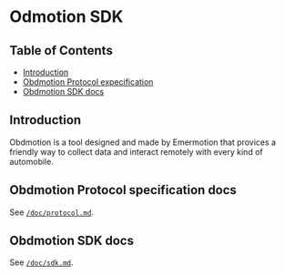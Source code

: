 # Odmotion SDK

## Table of Contents

- [Introduction](#introduction)
- [Obdmotion Protocol expecification](#obdmotion-protocol-specification-docs)
- [Obdmotion SDK docs](#obdmotion-sdk-docs)

## Introduction
Obdmotion is a tool designed and made by Emermotion that provices a friendly way to collect data and interact remotely with every kind of automobile.

## Obdmotion Protocol specification docs
See [`/doc/protocol.md`](./doc/protocol.md).

## Obdmotion SDK docs
See [`/doc/sdk.md`](./doc/sdk.md).
